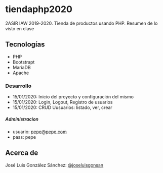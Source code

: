 # tiendaphp2020
2ASIR IAW 2019-2020. Tienda de productos usando PHP. Resumen de lo visto en clase

## Tecnologías
* PHP
* Bootstrapt
* MariaDB
* Apache

### Desarrollo
* 15/01/2020: Inicio del proyecto y configuración del mismo
* 15/01/2020: Login, Logout, Registro de usuarios
* 15/01/2020: CRUD Uusuarios: listado, ver, crear

##### Administracion
+ usuario: pepe@pepe.com
+ pass: pepe


## Acerca de
José Luis González Sánchez: [@joseluisgonsan](https://twitter.com/joseluisgonsan)
